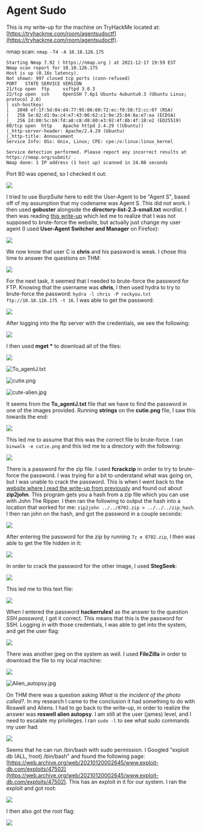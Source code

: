 # Agent Sudo

This is my write-up for the machine on TryHackMe located at: [https://tryhackme.com/room/agentsudoctf](https://tryhackme.com/room/agentsudoctf).

nmap scan: `nmap -T4 -A 10.10.126.175`

```
Starting Nmap 7.92 ( https://nmap.org ) at 2021-12-17 19:59 EST
Nmap scan report for 10.10.126.175
Host is up (0.16s latency).
Not shown: 997 closed tcp ports (conn-refused)
PORT   STATE SERVICE VERSION
21/tcp open  ftp     vsftpd 3.0.3
22/tcp open  ssh     OpenSSH 7.6p1 Ubuntu 4ubuntu0.3 (Ubuntu Linux; protocol 2.0)
| ssh-hostkey: 
|   2048 ef:1f:5d:04:d4:77:95:06:60:72:ec:f0:58:f2:cc:07 (RSA)
|   256 5e:02:d1:9a:c4:e7:43:06:62:c1:9e:25:84:8a:e7:ea (ECDSA)
|_  256 2d:00:5c:b9:fd:a8:c8:d8:80:e3:92:4f:8b:4f:18:e2 (ED25519)
80/tcp open  http    Apache httpd 2.4.29 ((Ubuntu))
|_http-server-header: Apache/2.4.29 (Ubuntu)
|_http-title: Annoucement
Service Info: OSs: Unix, Linux; CPE: cpe:/o:linux:linux_kernel

Service detection performed. Please report any incorrect results at https://nmap.org/submit/ .
Nmap done: 1 IP address (1 host up) scanned in 24.08 seconds
```

Port 80 was opened, so I checked it out:

![](<../../.gitbook/assets/image (323) (1).png>)

I tried to use BurpSuite here to edit the User-Agent to be "Agent S", based off of my assumption that my codename was Agent S. This did not work. I then used **gobuster** alongside the **directory-list-2.3-small.txt** wordlist. I then was reading [this write-up](https://marcorei7.wordpress.com/2020/07/29/008-agent-sudo/) which led me to realize that I was not supposed to brute-force the website, but actually just change my user agent (I used **User-Agent Switcher and Manager** on Firefox):

![](<../../.gitbook/assets/image (331) (1) (1).png>)

We now know that user C is **chris** and his password is weak. I chose this time to answer the questions on THM:

![](<../../.gitbook/assets/image (346) (1).png>)

For the next task, it seemed that I needed to brute-force the password for FTP. Knowing that the username was **chris**, I then used hydra to try to brute-force the password: `hydra -l chris -P rockyou.txt ftp://10.10.126.175 -t 16`. I was able to get the password:

![](<../../.gitbook/assets/image (328) (1).png>)

After logging into the ftp server with the credentials, we see the following:

![](<../../.gitbook/assets/image (344) (1) (1) (1).png>)

I then used **mget \*** to download all of the files:

![](<../../.gitbook/assets/image (327) (1) (1) (1).png>)

![To\_agentJ.txt](<../../.gitbook/assets/image (341) (1) (1) (1).png>)

![cutie.png](<../../.gitbook/assets/image (332) (1) (1) (1).png>)

![cute-alien.jpg](<../../.gitbook/assets/image (347) (1).png>)

It seems from the **To\_agentJ.txt** file that we have to find the password in one of the images provided. Running **strings** on the **cutie.png** file, I saw this towards the end:

![](<../../.gitbook/assets/image (325) (1).png>)

This led me to assume that this was the correct file to brute-force. I ran `binwalk -e cutie.png` and this led me to a directory with the following:

![](<../../.gitbook/assets/image (342) (1) (1) (1).png>)

There is a password for the zip file. I used **fcrackzip** in order to try to brute-force the password. I was trying for a bit to understand what was going on, but I was unable to crack the password. This is when I went back to the [website where I read the write-up from previously](https://marcorei7.wordpress.com/2020/07/29/008-agent-sudo/) and found out about **zip2john**. This program gets you a hash from a zip file which you can use with John The Ripper. I then ran the following to output the hash into a location that worked for me: `zip2john ../../8702.zip > ../../../zip_hash`. I then ran john on the hash, and got the password in a couple seconds:

![](<../../.gitbook/assets/image (338) (1) (1).png>)

After entering the password for the zip by running `7z e 8702.zip`, I then was able to get the file hidden in it:

![](<../../.gitbook/assets/image (340) (1) (1) (1).png>)

In order to crack the password for the other image, I used **StegSeek**:

![](<../../.gitbook/assets/image (329) (1) (1).png>)

This led me to this text file:

![](<../../.gitbook/assets/image (326) (1) (1).png>)

When I entered the password **hackerrules!** as the answer to the question _SSH password_, I got it correct. This means that this is the password for SSH. Logging in with those credentials, I was able to get into the system, and get the user flag:

![](<../../.gitbook/assets/image (348) (1).png>)

There was another jpeg on the system as well. I used **FileZilla** in order to download the file to my local machine:

![](<../../.gitbook/assets/image (345) (1) (1).png>)

![Alien\_autopsy.jpg](<../../.gitbook/assets/image (330) (1) (1).png>)

On THM there was a question asking _What is the incident of the photo called?_. In my research I came to the conclusion it had something to do with Roswell and Aliens. I had to go back to the write-up, in order to realize the answer was **roswell alien autopsy**. I am still at the user (james) level, and I need to escalate my privileges. I ran `sudo -l` to see what sudo commands my user had:

![](<../../.gitbook/assets/image (333) (1) (1).png>)

Seems that he can run /bin/bash with sudo permission. I Googled "exploit db (ALL, !root) /bin/bash" and found the following page: [https://web.archive.org/web/20210120002645/www.exploit-db.com/exploits/47502](https://web.archive.org/web/20210120002645/www.exploit-db.com/exploits/47502). This has an exploit in it for our system. I ran the exploit and got root:

![](<../../.gitbook/assets/image (343) (1) (1).png>)

I then also got the root flag:

![](<../../.gitbook/assets/image (339) (1) (1) (1).png>)
